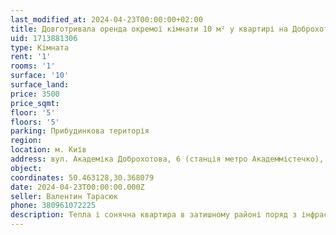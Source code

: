 ```yaml
---
last_modified_at: 2024-04-23T00:00:00+02:00
title: Довготривала оренда окремої кімнати 10 м² у квартирі на Доброхотова
uid: 1713881306
type: Кімната
rent: '1'
rooms: '1'
surface: '10'
surface_land:
price: 3500
price_sqmt:
floor: '5'
floors: '5'
parking: Прибудинкова територія
region:
location: м. Київ
address: вул. Академіка Доброхотова, 6 (cтанція метро Академмістечко), секція 1, Святошинський район
object:
coordinates: 50.463128,30.368079
date: 2024-04-23T00:00:00.000Z
seller: Валентин Тарасюк
phone: 380961072225
description: Тепла і сонячна квартира в затишному районі поряд з інфраструктурою до метро 5 хвилин пішки
---
```

